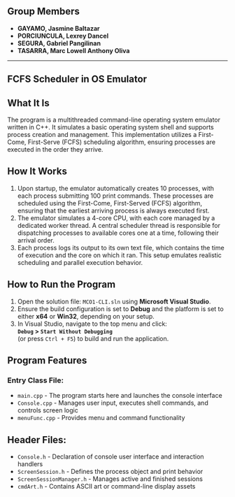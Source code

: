 ## Group Members

- **GAYAMO, Jasmine Baltazar**  
- **PORCIUNCULA, Lexrey Dancel**  
- **SEGURA, Gabriel Pangilinan**  
- **TASARRA, Marc Lowell Anthony Oliva**  

---
## FCFS Scheduler in OS Emulator

## What It Is
The program is a multithreaded command-line operating system emulator written in C++. It simulates a basic operating system shell and supports process creation and management. This implementation utilizes a First-Come, First-Serve (FCFS) scheduling algorithm, ensuring processes are executed in the order they arrive.

## How It Works
1. Upon startup, the emulator automatically creates 10 processes, with each process submitting 100 print commands. These processes are scheduled using the First-Come, First-Served (FCFS) algorithm, ensuring that the earliest arriving process is always executed first.
2. The emulator simulates a 4-core CPU, with each core managed by a dedicated worker thread. A central scheduler thread is responsible for dispatching processes to available cores one at a time, following their arrival order.
3. Each process logs its output to its own text file, which contains the time of execution and the core on which it ran. This setup emulates realistic scheduling and parallel execution behavior.

## How to Run the Program

1. Open the solution file: `MCO1-CLI.sln` using **Microsoft Visual Studio**.
2. Ensure the build configuration is set to **Debug** and the platform is set to either **x64** or **Win32**, depending on your setup.
3. In Visual Studio, navigate to the top menu and click:  
   **`Debug` > `Start Without Debugging`**  
   (or press `Ctrl + F5`) to build and run the application.

## Program Features

### Entry Class File:
- `main.cpp` - The program starts here and launches the console interface
- `Console.cpp` - Manages user input, executes shell commands, and controls screen logic
- `menuFunc.cpp` - Provides menu and command functionality

## Header Files:
- `Console.h` - Declaration of console user interface and interaction handlers
- `ScreenSession.h` - Defines the process object and print behavior
- `ScreenSessionManager.h` - Manages active and finished sessions
- `cmdArt.h` - Contains ASCII art or command-line display assets
